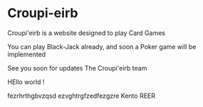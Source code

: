 # Croupi-eirb

Croupi'eirb is a website designed to play Card Games

You can play Black-Jack already, and soon a Poker game will be implemented

See you soon for updates
The Croupi'eirb team

HEllo world !

fezrhrthgbvzqsd ezvghtrgfzedfezgzre
Kento
REER
